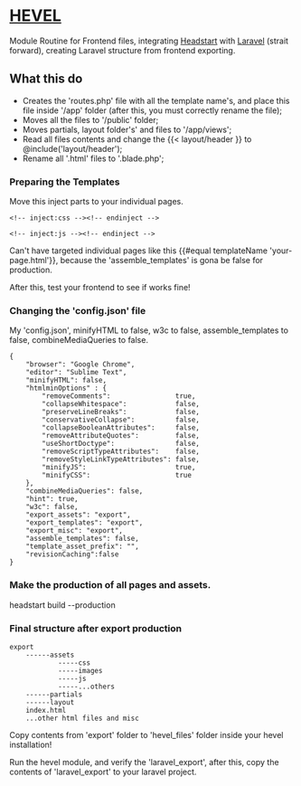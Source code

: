 # [HEVEL](website-url)
Module Routine for Frontend files, integrating [Headstart](http://headstart.io/) with [Laravel](http://laravel.com/) (strait forward),
creating Laravel structure from frontend exporting.


## What this do

* Creates the 'routes.php' file with all the template name's, and place this file inside '/app' folder (after this, you must correctly rename the file);
* Moves all the files to '/public' folder;
* Moves partials, layout folder's' and files to '/app/views';
* Read all files contents and change the {{< layout/header }} to @include('layout/header');
* Rename all '.html' files to '.blade.php';


### Preparing the Templates

Move this inject parts to your individual pages.

```
<!-- inject:css --><!-- endinject -->

<!-- inject:js --><!-- endinject -->
```

Can't have targeted individual pages like this
{{#equal templateName 'your-page.html'}}, because the 'assemble_templates' is gona be false for production.

After this, test your frontend to see if works fine!


### Changing the 'config.json' file

My 'config.json', minifyHTML to false, w3c to false, assemble_templates to false, combineMediaQueries to false.
```
{
	"browser": "Google Chrome",
	"editor": "Sublime Text",
	"minifyHTML": false,
	"htmlminOptions" : {
        "removeComments":                true,
        "collapseWhitespace":            false,
        "preserveLineBreaks":			 false,
        "conservativeCollapse":			 false, 
        "collapseBooleanAttributes":     false,
        "removeAttributeQuotes":         false,
        "useShortDoctype":               false,
        "removeScriptTypeAttributes":    false,
        "removeStyleLinkTypeAttributes": false,
        "minifyJS":                      true,
        "minifyCSS":                     true
    },
	"combineMediaQueries": false,
	"hint": true,
	"w3c": false,
	"export_assets": "export",
	"export_templates": "export",
	"export_misc": "export",
	"assemble_templates": false,
	"template_asset_prefix": "",
	"revisionCaching":false
}
```

### Make the production of all pages and assets.

headstart build --production


### Final structure after export production
```
export
	------assets
			-----css
			-----images
			-----js
			-----...others
	------partials
	------layout
	index.html
	...other html files and misc
```
	
Copy contents from 'export' folder to 'hevel_files' folder inside your hevel installation!

Run the hevel module, and verify the 'laravel_export', after this, copy the contents of 'laravel_export' to your laravel project.
